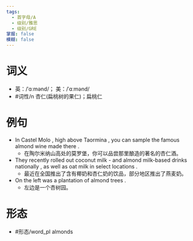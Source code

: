 ```yaml
---
tags:
  - 首字母/A
  - 级别/雅思
  - 级别/GRE
掌握: false
模糊: false
---
```

# 词义
- 英：/ˈɑːmənd/； 美：/ˈɑːmənd/
- #词性/n  杏仁(扁桃树的果仁)；扁桃仁
# 例句
- In Castel Molo , high above Taormina , you can sample the famous almond wine made there .
	- 在陶尔米纳山高处的莫罗堡，你可以品尝那里酿造的著名的杏仁酒。
- They recently rolled out coconut milk - and almond milk-based drinks nationally , as well as oat milk in select locations .
	- 最近在全国推出了含有椰奶和杏仁奶的饮品，部分地区推出了燕麦奶。
- On the left was a plantation of almond trees .
	- 左边是一个杏树园。
# 形态
- #形态/word_pl almonds
